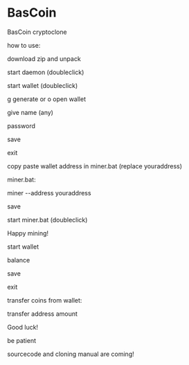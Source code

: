 # BasCoin
BasCoin cryptoclone

how to use:

download zip and unpack

start daemon (doubleclick)

start wallet (doubleclick)

g generate or o open wallet

give name (any)

password

save

exit

copy paste wallet address in miner.bat (replace youraddress)

miner.bat:

miner --address youraddress

save

start miner.bat (doubleclick)

Happy mining!
  
start wallet

balance

save

exit

transfer coins from wallet:

transfer address amount

Good luck!

be patient

sourcecode and cloning manual are coming!


  
 
